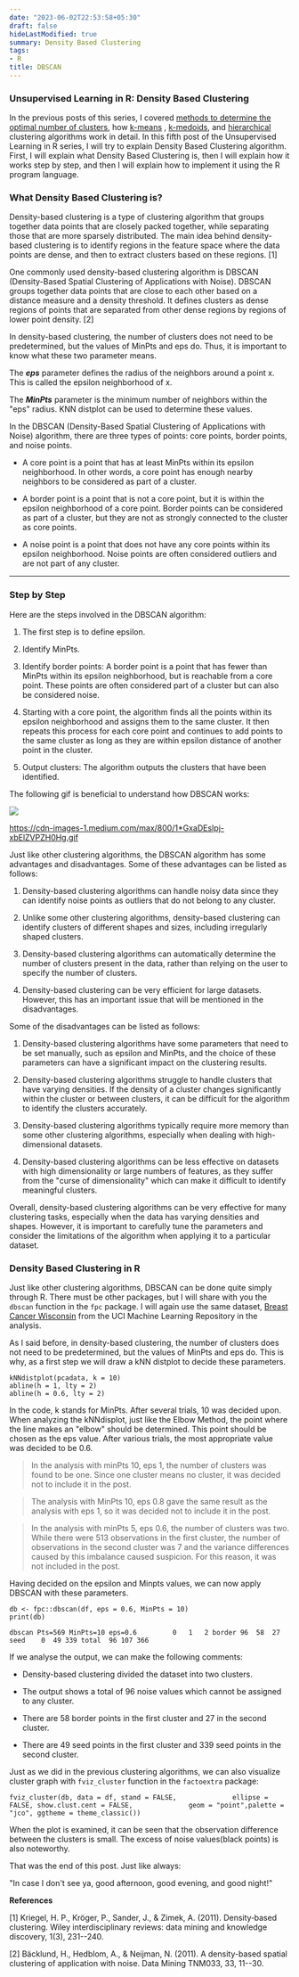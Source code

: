 ```yaml
---
date: "2023-06-02T22:53:58+05:30"
draft: false
hideLastModified: true
summary: Density Based Clustering
tags:
- R
title: DBSCAN
---
```


### Unsupervised Learning in R: Density Based Clustering

In the previous posts of this series, I covered [methods to determine the optimal number of clusters](https://medium.com/@ozturkfemre/unsupervised-learning-determination-of-cluster-number-be8842cdb11), how [k-means](https://medium.com/@ozturkfemre/unsupervised-learning-in-r-k-means-clustering-86df8b29ed27) , [k-medoids](https://medium.com/@ozturkfemre/unsupervised-learning-in-r-k-medoids-clustering-8645a6521e4), and [hierarchical](https://medium.com/@ozturkfemre/unsupervised-learning-in-r-hierarchical-clustering-6e27260a11ff) clustering algorithms work in detail. In this fifth post of the Unsupervised Learning in R series, I will try to explain Density Based Clustering algorithm. First, I will explain what Density Based Clustering is, then I will explain how it works step by step, and then I will explain how to implement it using the R program language.

### What Density Based Clustering is?

Density-based clustering is a type of clustering algorithm that groups together data points that are closely packed together, while separating those that are more sparsely distributed. The main idea behind density-based clustering is to identify regions in the feature space where the data points are dense, and then to extract clusters based on these regions. [1]

One commonly used density-based clustering algorithm is DBSCAN (Density-Based Spatial Clustering of Applications with Noise). DBSCAN groups together data points that are close to each other based on a distance measure and a density threshold. It defines clusters as dense regions of points that are separated from other dense regions by regions of lower point density. [2]

In density-based clustering, the number of clusters does not need to be predetermined, but the values of MinPts and eps do. Thus, it is important to know what these two parameter means.

The ***eps*** parameter defines the radius of the neighbors around a point x. This is called the epsilon neighborhood of x.

The ***MinPts*** parameter is the minimum number of neighbors within the \"eps\" radius. KNN distplot can be used to determine these values.

In the DBSCAN (Density-Based Spatial Clustering of Applications with Noise) algorithm, there are three types of points: core points, border points, and noise points.

-   A core point is a point that has at least MinPts within its epsilon neighborhood. In other words, a core point has enough nearby neighbors to be considered as part of a cluster.

-   A border point is a point that is not a core point, but it is within the epsilon neighborhood of a core point. Border points can be considered as part of a cluster, but they are not as strongly connected to the cluster as core points.

-   A noise point is a point that does not have any core points within its epsilon neighborhood. Noise points are often considered outliers and are not part of any cluster.

------------------------------------------------------------------------

### Step by Step

Here are the steps involved in the DBSCAN algorithm:

1.  The first step is to define epsilon.

2.  Identify MinPts.

3.  Identify border points: A border point is a point that has fewer than MinPts within its epsilon neighborhood, but is reachable from a core point. These points are often considered part of a cluster but can also be considered noise.

4.  Starting with a core point, the algorithm finds all the points within its epsilon neighborhood and assigns them to the same cluster. It then repeats this process for each core point and continues to add points to the same cluster as long as they are within epsilon distance of another point in the cluster.

5.  Output clusters: The algorithm outputs the clusters that have been identified.

The following gif is beneficial to understand how DBSCAN works:

![](https://cdn-images-1.medium.com/max/800/1*GxaDEsIpj-xbElZVPZH0Hg.gif)

<https://cdn-images-1.medium.com/max/800/1*GxaDEsIpj-xbElZVPZH0Hg.gif>

Just like other clustering algorithms, the DBSCAN algorithm has some advantages and disadvantages. Some of these advantages can be listed as follows:

1.  Density-based clustering algorithms can handle noisy data since they can identify noise points as outliers that do not belong to any cluster.

2.  Unlike some other clustering algorithms, density-based clustering can identify clusters of different shapes and sizes, including irregularly shaped clusters.

3.  Density-based clustering algorithms can automatically determine the number of clusters present in the data, rather than relying on the user to specify the number of clusters.

4.  Density-based clustering can be very efficient for large datasets. However, this has an important issue that will be mentioned in the disadvantages.

Some of the disadvantages can be listed as follows:

1.  Density-based clustering algorithms have some parameters that need to be set manually, such as epsilon and MinPts, and the choice of these parameters can have a significant impact on the clustering results.

2.  Density-based clustering algorithms struggle to handle clusters that have varying densities. If the density of a cluster changes significantly within the cluster or between clusters, it can be difficult for the algorithm to identify the clusters accurately.

3.  Density-based clustering algorithms typically require more memory than some other clustering algorithms, especially when dealing with high-dimensional datasets.

4.  Density-based clustering algorithms can be less effective on datasets with high dimensionality or large numbers of features, as they suffer from the \"curse of dimensionality\" which can make it difficult to identify meaningful clusters.

Overall, density-based clustering algorithms can be very effective for many clustering tasks, especially when the data has varying densities and shapes. However, it is important to carefully tune the parameters and consider the limitations of the algorithm when applying it to a particular dataset.

### Density Based Clustering in R

Just like other clustering algorithms, DBSCAN can be done quite simply through R. There must be other packages, but I will share with you the `dbscan` function in the `fpc` package. I will again use the same dataset, [Breast Cancer Wisconsin](https://archive.ics.uci.edu/ml/datasets/breast+cancer+wisconsin+%28diagnostic%29) from the UCI Machine Learning Repository in the analysis.

As I said before, in density-based clustering, the number of clusters does not need to be predetermined, but the values of MinPts and eps do. This is why, as a first step we will draw a kNN distplot to decide these parameters.

```{r}
kNNdistplot(pcadata, k = 10)
abline(h = 1, lty = 2)
abline(h = 0.6, lty = 2)
```

In the code, k stands for MinPts. After several trials, 10 was decided upon. When analyzing the kNNdisplot, just like the Elbow Method, the point where the line makes an \"elbow\" should be determined. This point should be chosen as the eps value. After various trials, the most appropriate value was decided to be 0.6.

> In the analysis with minPts 10, eps 1, the number of clusters was found to be one. Since one cluster means no cluster, it was decided not to include it in the post.

> The analysis with MinPts 10, eps 0.8 gave the same result as the analysis with eps 1, so it was decided not to include it in the post.

> In the analysis with minPts 5, eps 0.6, the number of clusters was two. While there were 513 observations in the first cluster, the number of observations in the second cluster was 7 and the variance differences caused by this imbalance caused suspicion. For this reason, it was not included in the post.

Having decided on the epsilon and Minpts values, we can now apply DBSCAN with these parameters.

```{r}
db <- fpc::dbscan(df, eps = 0.6, MinPts = 10)
print(db)
```

```         
dbscan Pts=569 MinPts=10 eps=0.6         0   1   2 border 96  58  27 seed    0  49 339 total  96 107 366
```

If we analyse the output, we can make the following comments:

-   Density-based clustering divided the dataset into two clusters.

-   The output shows a total of 96 noise values which cannot be assigned to any cluster.

-   There are 58 border points in the first cluster and 27 in the second cluster.

-   There are 49 seed points in the first cluster and 339 seed points in the second cluster.

Just as we did in the previous clustering algorithms, we can also visualize cluster graph with `fviz_cluster` function in the `factoextra` package:

```         
fviz_cluster(db, data = df, stand = FALSE,              ellipse = FALSE, show.clust.cent = FALSE,              geom = "point",palette = "jco", ggtheme = theme_classic())
```

When the plot is examined, it can be seen that the observation difference between the clusters is small. The excess of noise values(black points) is also noteworthy.

That was the end of this post. Just like always:

\"In case I don\'t see ya, good afternoon, good evening, and good night!\"

**References**

[1] Kriegel, H. P., Kröger, P., Sander, J., & Zimek, A. (2011). Density‐based clustering. Wiley interdisciplinary reviews: data mining and knowledge discovery, 1(3), 231--240.

[2] Bäcklund, H., Hedblom, A., & Neijman, N. (2011). A density-based spatial clustering of application with noise. Data Mining TNM033, 33, 11--30.
